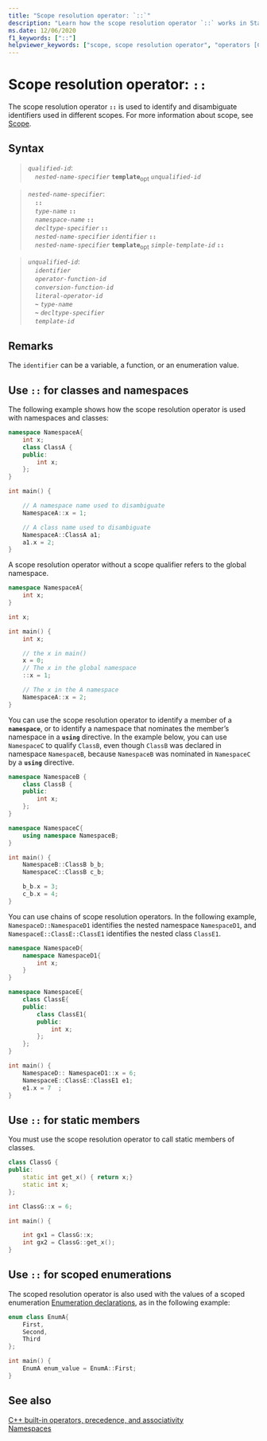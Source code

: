 ```yaml
---
title: "Scope resolution operator: `::`"
description: "Learn how the scope resolution operator `::` works in Standard C++."
ms.date: 12/06/2020
f1_keywords: ["::"]
helpviewer_keywords: ["scope, scope resolution operator", "operators [C++], scope resolution", "scope resolution operator", ":: operator"]
---
```

# Scope resolution operator: `::`

The scope resolution operator **`::`** is used to identify and disambiguate identifiers used in different scopes. For more information about scope, see [Scope](../cpp/scope-visual-cpp.md).

## Syntax

> *`qualified-id`*:\
> &emsp;*`nested-name-specifier`* **`template`**<sub>opt</sub> *`unqualified-id`*

> *`nested-name-specifier`*:\
> &emsp;**`::`**\
> &emsp;*`type-name`* **`::`**\
> &emsp;*`namespace-name`* **`::`**\
> &emsp;*`decltype-specifier`* **`::`**\
> &emsp;*`nested-name-specifier`* *`identifier`* **`::`**\
> &emsp;*`nested-name-specifier`* **`template`**<sub>opt</sub> *`simple-template-id`* **`::`**

> *`unqualified-id`*:\
> &emsp;*`identifier`*\
> &emsp;*`operator-function-id`*\
> &emsp;*`conversion-function-id`*\
> &emsp;*`literal-operator-id`*\
> &emsp;**`~`** *`type-name`*\
> &emsp;**`~`** *`decltype-specifier`*\
> &emsp;*`template-id`*

## Remarks

The `identifier` can be a variable, a function, or an enumeration value.

## Use `::` for classes and namespaces

The following example shows how the scope resolution operator is used with namespaces and classes:

```cpp
namespace NamespaceA{
    int x;
    class ClassA {
    public:
        int x;
    };
}

int main() {

    // A namespace name used to disambiguate
    NamespaceA::x = 1;

    // A class name used to disambiguate
    NamespaceA::ClassA a1;
    a1.x = 2;
}
```

A scope resolution operator without a scope qualifier refers to the global namespace.

```cpp
namespace NamespaceA{
    int x;
}

int x;

int main() {
    int x;

    // the x in main()
    x = 0;
    // The x in the global namespace
    ::x = 1;

    // The x in the A namespace
    NamespaceA::x = 2;
}
```

You can use the scope resolution operator to identify a member of a **`namespace`**, or to identify a namespace that nominates the member’s namespace in a **`using`** directive. In the example below, you can use `NamespaceC` to qualify `ClassB`, even though `ClassB` was declared in namespace `NamespaceB`, because `NamespaceB` was nominated in `NamespaceC` by a **`using`** directive.

```cpp
namespace NamespaceB {
    class ClassB {
    public:
        int x;
    };
}

namespace NamespaceC{
    using namespace NamespaceB;
}

int main() {
    NamespaceB::ClassB b_b;
    NamespaceC::ClassB c_b;

    b_b.x = 3;
    c_b.x = 4;
}
```

You can use chains of scope resolution operators. In the following example, `NamespaceD::NamespaceD1` identifies the nested namespace `NamespaceD1`, and `NamespaceE::ClassE::ClassE1` identifies the nested class `ClassE1`.

```cpp
namespace NamespaceD{
    namespace NamespaceD1{
        int x;
    }
}

namespace NamespaceE{
    class ClassE{
    public:
        class ClassE1{
        public:
            int x;
        };
    };
}

int main() {
    NamespaceD:: NamespaceD1::x = 6;
    NamespaceE::ClassE::ClassE1 e1;
    e1.x = 7  ;
}
```

## Use `::` for static members

You must use the scope resolution operator to call static members of classes.

```cpp
class ClassG {
public:
    static int get_x() { return x;}
    static int x;
};

int ClassG::x = 6;

int main() {

    int gx1 = ClassG::x;
    int gx2 = ClassG::get_x();
}
```

## Use `::` for scoped enumerations

The scoped resolution operator is also used with the values of a scoped enumeration [Enumeration declarations](../cpp/enumerations-cpp.md), as in the following example:

```cpp
enum class EnumA{
    First,
    Second,
    Third
};

int main() {
    EnumA enum_value = EnumA::First;
}
```

## See also

[C++ built-in operators, precedence, and associativity](../cpp/cpp-built-in-operators-precedence-and-associativity.md)<br/>
[Namespaces](../cpp/namespaces-cpp.md)
